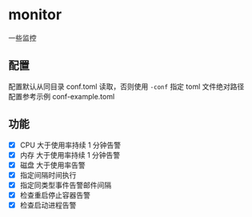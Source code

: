 # monitor
一些监控

## 配置
配置默认从同目录 conf.toml 读取，否则使用 `-conf` 指定 toml 文件绝对路径  
配置参考示例 conf-example.toml  

## 功能
- [x] CPU 大于使用率持续 1 分钟告警
- [x] 内存 大于使用率持续 1 分钟告警
- [x] 磁盘 大于使用率告警
- [x] 指定间隔时间执行
- [x] 指定同类型事件告警邮件间隔
- [x] 检查重启停止容器告警
- [x] 检查启动进程告警
